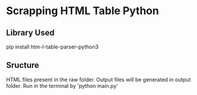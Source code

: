 # Scrapping HTML Table Python
 
## Library Used 
pip install htm-l-table-parser-python3

## Sructure
HTML files present in the raw folder.
Output files will be generated in output folder.
Run in the terminal by 'python main.py'


